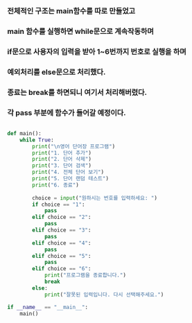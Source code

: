 
### 전체적인 구조는 main함수를 따로 만들었고 
### main 함수를 실행하면 while문으로 계속작동하며
### if문으로 사용자의 입력을 받아 1~6번까지 번호로 실행을 하며
### 예외처리를 else문으로 처리했다.
### 종료는 break를 하면되니 여기서 처리해버렸다.
### 각 pass 부분에 함수가 들어갈 예정이다.

```python

def main():
    while True:
        print("\n영어 단어장 프로그램")
        print("1. 단어 추가")
        print("2. 단어 삭제")
        print("3. 단어 검색")
        print("4. 전체 단어 보기")
        print("5. 단어 랜덤 테스트")
        print("6. 종료")
        
        choice = input("원하시는 번호를 입력하세요: ")
        if choice == "1":
            pass
        elif choice == "2":
            pass
        elif choice == "3":
            pass
        elif choice == "4":
            pass
        elif choice == "5":
            pass
        elif choice == "6":
            print("프로그램을 종료합니다.")
            break
        else:
            print("잘못된 입력입니다. 다시 선택해주세요.")

if __name__ == "__main__":
    main()

```
